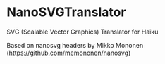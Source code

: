NanoSVGTranslator
=============

SVG (Scalable Vector Graphics) Translator for Haiku

Based on nanosvg headers by Mikko Mononen (https://github.com/memononen/nanosvg)
